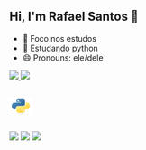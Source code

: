 ## Hi, I'm Rafael Santos 👋
- 🎯 Foco nos estudos
- 🔭 Estudando python
- 😄 Pronouns: ele/dele

<div>

<a href="https://github.com/rltldev">

<img height="180em" src="https://github-readme-stats.vercel.app/api?username=rltldev&show_icons=true&theme=github_dark&include_all_commits=true&count_private=true" />

<img height="180em" src="https://github-readme-stats.vercel.app/api/top-langs/?username=rltldev&layout-compact&langs_count=16&theme=github_dark"/>

</div>

##

<img align="center" alt="Rafa-Python" height="30" width="40" src="https://raw.githubusercontent.com/devicons/devicon/master/icons/python/python-original.svg">

##
 
<div> 
  <a href="https://www.youtube.com/@RAFAELTOTALGAMES" target="_blank"><img src="https://img.shields.io/badge/YouTube-FF0000?style=for-the-badge&logo=youtube&logoColor=white" target="_blank"></a>
  <a href="https://discord.com/channels/rafaelgames2011" target="_blank"><img src="https://img.shields.io/badge/Discord-7289DA?style=for-the-badge&logo=discord&logoColor=white" target="_blank"></a> 
<a href = "https://rafaelsantosmota@gmail"><img src="https://img.shields.io/badge/-Gmail-%23333?style=for-the-badge&logo=gmail&logoColor=white" target="_blank"></a>

</div>
